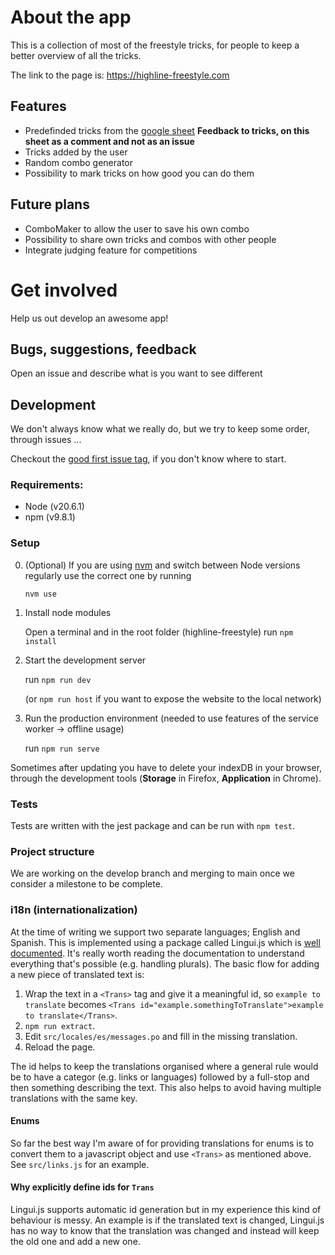 # About the app

This is a collection of most of the freestyle tricks, for people to keep a better overview of all the tricks.

The link to the page is: https://highline-freestyle.com


## Features

- Predefinded tricks from the [google sheet](https://docs.google.com/spreadsheets/d/1amLK2b6BQkJ10I3LcbUe-D-wgQpHkcgoIrL10TPkHPo) **Feedback to tricks, on this sheet as a comment and not as an issue**
- Tricks added by the user
- Random combo generator
- Possibility to mark tricks on how good you can do them


## Future plans

- ComboMaker to allow the user to save his own combo
- Possibility to share own tricks and combos with other people
- Integrate judging feature for competitions



# Get involved

Help us out develop an awesome app!


## Bugs, suggestions, feedback

Open an issue and describe what is you want to see different


## Development

We don't always know what we really do, but we try to keep some order, through issues ...

Checkout the [good first issue tag](https://github.com/bastislack/highline-freestyle/labels/good%20first%20issue), if you don't know where to start.


### Requirements:

- Node (v20.6.1)
- npm (v9.8.1)


### Setup

0. (Optional) If you are using [nvm](https://github.com/nvm-sh/nvm) and switch between Node versions regularly use the correct one by running

   `nvm use`

1. Install node modules

   Open a terminal and in the root folder (highline-freestyle) run `npm install`

2. Start the development server

   run `npm run dev`
   
   (or `npm run host` if you want to expose the website to the local network)

3. Run the production environment (needed to use features of the service worker -> offline usage)

   run `npm run serve`

Sometimes after updating you have to delete your indexDB in your browser, through the development tools (__Storage__ in Firefox, __Application__ in Chrome).


### Tests

Tests are written with the jest package and can be run with `npm test`.


### Project structure

We are working on the develop branch and merging to main once we consider a milestone to be complete.


### i18n (internationalization)

At the time of writing we support two separate languages; English and Spanish. This is implemented using a package called Lingui.js which is [well documented](https://lingui.js.org/tutorials/react.html). It's really worth reading the documentation to understand everything that's possible (e.g. handling plurals). The basic flow for adding a new piece of translated text is:

1. Wrap the text in a `<Trans>` tag and give it a meaningful id, so `example to translate` becomes `<Trans id="example.somethingToTranslate">example to translate</Trans>`.
2. `npm run extract`.
3. Edit `src/locales/es/messages.po` and fill in the missing translation.
4. Reload the page.

The id helps to keep the translations organised where a general rule would be to have a categor (e.g. links or languages) followed by a full-stop and then something describing the text. This also helps to avoid having multiple translations with the same key.


#### Enums

So far the best way I'm aware of for providing translations for enums is to convert them to a javascript object and use `<Trans>` as mentioned above. See `src/links.js` for an example.


#### Why explicitly define ids for `Trans`

Lingui.js supports automatic id generation but in my experience this kind of behaviour is messy. An example is if the translated text is changed, Lingui.js has no way to know that the translation was changed and instead will keep the old one and add a new one.
